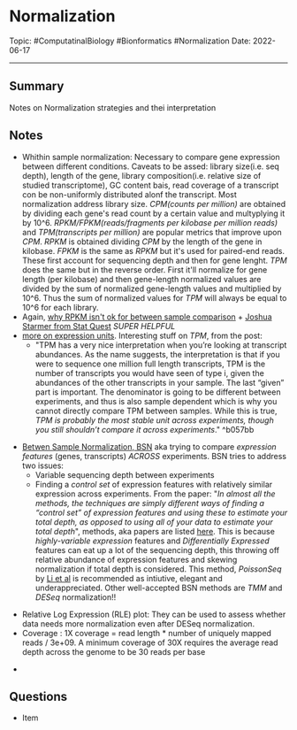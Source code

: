 
# Normalization
Topic: #ComputatinalBiology #Bionformatics #Normalization
Date: 2022-06-17


---

## Summary
Notes on Normalization strategies and thei interpretation

## Notes
* Whithin sample normalization: Necessary to compare gene expression between different conditions. Caveats to be assed: library size(i.e. seq depth), length of the gene, library composition(i.e. relative size of studied transcriptome), GC content bais, read coverage of a transcript con be non-uniformly distributed alonf the transcript. Most normalization address library size. *CPM(counts per million)* are obtained by dividing each gene's read count by a certain value and multyplying it by 10^6. *RPKM/FPKM(reads/fragments per kilobase per million reads)* and *TPM(transcripts per million)* are popular metrics that improve upon *CPM*. *RPKM* is obtained dividing *CPM* by the length of the gene in kilobase. *FPKM* is the same as *RPKM* but it's used for paired-end reads. These first account for sequencing depth and then for gene lenght. *TPM* does the same but in the reverse order. First it'll normalize for gene length (per kilobase) and then gene-length normalized values are divided by the sum of normalized gene-length values and multiplied by 10^6. Thus the sum of normalized values for *TPM*  will always be equal to 10^6 for each library. 
* Again, [why RPKM isn't ok for between sample comparison](https://hbctraining.github.io/Training-modules/planning_successful_rnaseq/lessons/sample_level_QC.html) + [Joshua Starmer from Stat Quest](https://www.youtube.com/watch?v=TTUrtCY2k-w) *SUPER HELPFUL*
* [more on expression units](https://haroldpimentel.wordpress.com/2014/05/08/what-the-fpkm-a-review-rna-seq-expression-units/). Interesting stuff on *TPM*, from the post: 
	* "TPM has a very nice interpretation when you’re looking at transcript abundances. As the name suggests, the interpretation is that if you were to sequence one million full length transcripts, TPM is the number of transcripts you would have seen of type i, given the abundances of the other transcripts in your sample. The last “given” part is important. The denominator is going to be different between experiments, and thus is also sample dependent which is why you cannot directly compare TPM between samples. While this is true, *TPM is probably the most stable unit across experiments, though you still shouldn’t compare it across experiments*." ^b057bb
- [Betwen Sample Normalization, BSN](https://haroldpimentel.wordpress.com/2014/12/08/in-rna-seq-2-2-between-sample-normalization/) aka trying to compare *expression features* (genes, transcripts) *ACROSS* experiments. BSN tries to address two issues:
	- Variable sequencing depth between experiments
	- Finding a *control set* of expression features with relatively similar expression across experiments.
	From the paper: "*In almost all the methods, the techniques are simply different ways of finding a “control set” of expression features and using these to estimate your total depth, as opposed to using all of your data to estimate your total depth*", methods, aka papers are listed [here](https://haroldpimentel.wordpress.com/2014/12/08/in-rna-seq-2-2-between-sample-normalization/#paperList). This is because *highly-variable expression* features and *Differentially Expressed* features can eat up a lot of the sequencing depth, this throwing off relative abundance of expression features and skewing normalization if total depth is considered. This method, *PoissonSeq* by [Li et al](https://academic.oup.com/biostatistics/article/13/3/523/248016) is recommended as intiutive, elegant and underappreciated. 
	Other well-accepted BSN methods are *TMM* and *DESeq* normalization!!
* Relative Log Expression (RLE) plot: They can be used to assess whether data needs more normalization even after DESeq normalization.
* Coverage :  1X coverage = read length * number of uniquely mapped reads / 3e+09.  A minimum coverage of 30X requires the average read depth across the genome to be 30 reads per base
- 

## Questions
- Item



